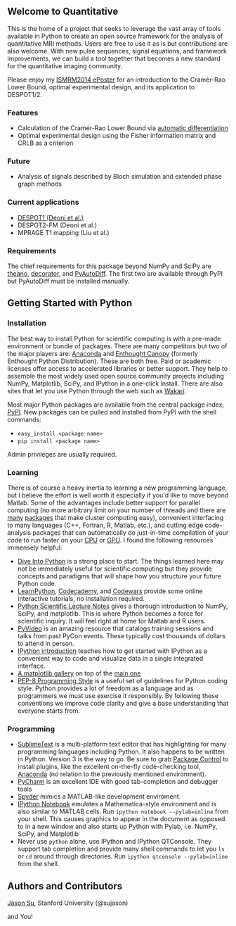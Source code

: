 ## Welcome to Quantitative
This is the home of a project that seeks to leverage the vast array of tools available in Python to create an open source framework for the analysis of quantitative MRI methods.  Users are free to use it as is but contributions are also  welcome.  With new pulse sequences, signal equations, and framework improvements, we can build a tool together that becomes a new standard for the quantitative imaging community.

Please enjoy my [ISMRM2014 ePoster](http://www.stanford.edu/~sujason/MR/ISMRM2014-PCVFAv3.pptx) for an introduction to the Cramér-Rao Lower Bound, optimal experimental design, and its application to DESPOT1/2.

### Features
* Calculation of the Cramér-Rao Lower Bound via [automatic differentiation](http://en.wikipedia.org/wiki/Automatic_differentiation)
* Optimal experimental design using the Fisher information matrix and CRLB as a criterion

### Future
* Analysis of signals described by Bloch simulation and extended phase graph methods

### Current applications
* [DESPOT1 (Deoni et al.)](http://www.stanford.edu/~sujason/MR/ISMRM2014-PCVFAv3.pptx)
* DESPOT2-FM (Deoni et al.)
* MPRAGE T1 mapping (Liu et al.)

### Requirements
The chief requirements for this package beyond NumPy and SciPy are [theano](http://deeplearning.net/software/theano/), [decorator](https://pypi.python.org/pypi/decorator/3.4.0), and [PyAutoDiff](https://github.com/LowinData/pyautodiff/tree/python2-ast).  The first two are available through PyPI but PyAutoDiff must be installed manually.


## Getting Started with Python
### Installation
The best way to install Python for scientific computing is with a pre-made environment or bundle of packages.  There are many competitors but two of the major players are: [Anaconda](https://store.continuum.io/cshop/anaconda/) and [Enthought Canopy](https://www.enthought.com/products/canopy/) (formerly Enthought Python Distribution).  These are both free.  Paid or academic licenses offer access to accelerated libraries or better support.  They help to assemble the most widely used open source community projects including NumPy, Matplotlib, SciPy, and IPython in a one-click install.  There are also sites that let you use Python through the web such as [Wakari](https://wakari.io/).

Most major Python packages are available from the central package index, [PyPI](https://pypi.python.org/pypi).  New packages can be pulled and installed from PyPI with the shell commands:
* `easy_install <package name>`
* `pip install <package name>`

Admin privileges are usually required.


### Learning
There is of course a heavy inertia to learning a new programming language, but I believe the effort is well worth it especially if you'd like to move beyond Matlab.  Some of the advantages include better support for parallel computing (no more arbitrary limit on your number of threads and there are [many](http://www.parallelpython.com/) [packages](https://ipython.org/ipython-doc/3/parallel/parallel_intro.html) that make cluster computing easy), convenient interfacing to many languages (C++, Fortran, R, Matlab, etc.), and cutting edge code-analysis packages that can automatically do just-in-time compilation of your code to run faster on your [CPU](https://code.google.com/p/numexpr/) or [GPU](http://docs.continuum.io/numbapro/index).  I found the following resources immensely helpful:
* [Dive Into Python](http://www.diveintopython.net) is a strong place to start.  The things learned here may not be immediately useful for scientific computing but they provide concepts and paradigms that will shape how you structure your future Python code.
* [LearnPython](http://www.learnpython.org/), [Codecademy](https://www.codecademy.com/learn/python), and [Codewars](http://www.codewars.com) provide some online interactive tutorials, no installation required.
* [Python Scientific Lecture Notes](http://scipy-lectures.github.io/index.html) gives a thorough introduction to NumPy, SciPy, and matplotlib.  This is where Python becomes a force for scientific inquiry.  It will feel right at home for Matlab and R users.
* [PyVideo](http://www.pyvideo.org) is an amazing resource that catalogs training sessions and talks from past PyCon events.  These typically cost thousands of dollars to attend in person.
* [IPython introduction](http://pycon-2012-notes.readthedocs.org/en/latest/ipython.html) teaches how to get started with  IPython as a convenient way to code and visualize data in a single integrated interface.
* [A matplotlib gallery](http://www.loria.fr/~rougier/coding/gallery/) on top of the [main one](http://matplotlib.org/gallery.html)
* [PEP-8 Programming Style](http://www.python.org/dev/peps/pep-0008/) is a useful set of guidelines for Python coding style.  Python provides a lot of freedom as a language and as programmers we must use exercise it responsibly.  By following these conventions we improve code clarity and give a base understanding that everyone starts from.

### Programming
* [SublimeText](http://www.sublimetext.com/) is a multi-platform text editor that has highlighting for many programming languages including Python.  It also happens to be written in Python.  Version 3 is the way to go.  Be sure to grab [Package Control](https://sublime.wbond.net/) to install plugins, like the excellent on-the-fly code-checking tool, [Anaconda](https://sublime.wbond.net/packages/Anaconda) (no relation to the previously mentioned environment).
* [PyCharm](http://www.jetbrains.com/pycharm/) is an excellent IDE with good tab-completion and debugger tools
* [Spyder](http://code.google.com/p/spyderlib/) mimics a MATLAB-like development enviroment.
* [IPython Notebook](http://ipython.org/) emulates a Mathematica-style environment and is also similar to MATLAB cells.  Run `ipython notebook --pylab=inline` from your shell.  This causes graphics to appear in the document as opposed to in a new window and also starts up Python with Pylab, i.e. NumPy, SciPy, and Matplotlib
* Never use `python` alone, use IPython and IPython QTConsole. They support tab completion and provide many shell commands to let you `ls` or `cd` around through directories.  Run `ipython qtconsole --pylab=inline` from the shell.

## Authors and Contributors
[Jason Su](sujason@stanford.edu), Stanford University (@sujason)

and You!
